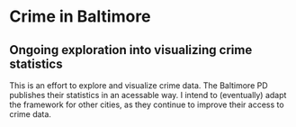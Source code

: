 # Crime in Baltimore
## Ongoing exploration into visualizing crime statistics

This is an effort to explore and visualize crime data. The Baltimore PD publishes their statistics in an acessable way. 
I intend to (eventually) adapt the framework for other cities, as they continue to improve their access to crime data.
